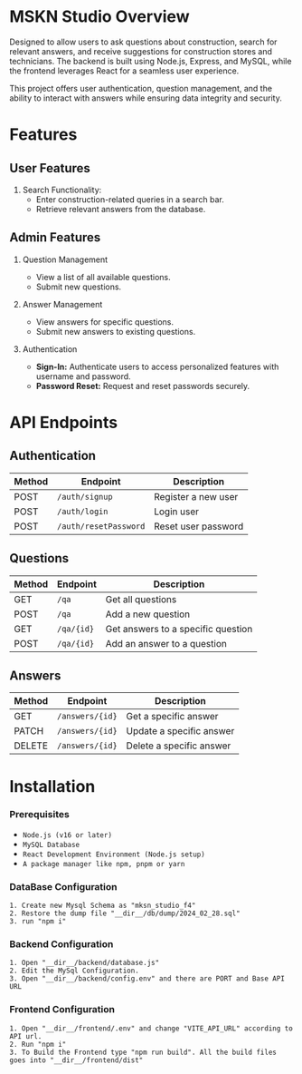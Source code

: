 # MSKN Studio Overview

Designed to allow users to ask questions about construction, search for relevant answers, and receive suggestions for construction stores and technicians. The backend is built using Node.js, Express, and MySQL, while the frontend leverages React for a seamless user experience.

This project offers user authentication, question management, and the ability to interact with answers while ensuring data integrity and security.

# Features

## User Features

1. Search Functionality:
    - Enter construction-related queries in a search bar.
    - Retrieve relevant answers from the database.

## Admin Features

1. Question Management

    - View a list of all available questions.
    - Submit new questions.

2. Answer Management

    - View answers for specific questions.
    - Submit new answers to existing questions.

3. Authentication
    - **Sign-In:** Authenticate users to access personalized features with username and password.
    - **Password Reset:** Request and reset passwords securely.

# API Endpoints

## Authentication

| Method | Endpoint              | Description         |
| ------ | --------------------- | ------------------- |
| POST   | `/auth/signup`        | Register a new user |
| POST   | `/auth/login`         | Login user          |
| POST   | `/auth/resetPassword` | Reset user password |

## Questions

| Method | Endpoint   | Description                        |
| ------ | ---------- | ---------------------------------- |
| GET    | `/qa`      | Get all questions                  |
| POST   | `/qa`      | Add a new question                 |
| GET    | `/qa/{id}` | Get answers to a specific question |
| POST   | `/qa/{id}` | Add an answer to a question        |

## Answers

| Method | Endpoint        | Description              |
| ------ | --------------- | ------------------------ |
| GET    | `/answers/{id}` | Get a specific answer    |
| PATCH  | `/answers/{id}` | Update a specific answer |
| DELETE | `/answers/{id}` | Delete a specific answer |

# Installation

### Prerequisites

-   `Node.js (v16 or later)`
-   `MySQL Database`
-   `React Development Environment (Node.js setup)`
-   `A package manager like npm, pnpm or yarn`

### DataBase Configuration

    1. Create new Mysql Schema as "mksn_studio_f4"
    2. Restore the dump file "__dir__/db/dump/2024_02_28.sql"
    3. run "npm i"

### Backend Configuration

    1. Open "__dir__/backend/database.js"
    2. Edit the MySql Configuration.
    3. Open "__dir__/backend/config.env" and there are PORT and Base API URL

### Frontend Configuration

    1. Open "__dir__/frontend/.env" and change "VITE_API_URL" according to API url.
    2. Run "npm i"
    3. To Build the Frontend type "npm run build". All the build files goes into "__dir__/frontend/dist"
